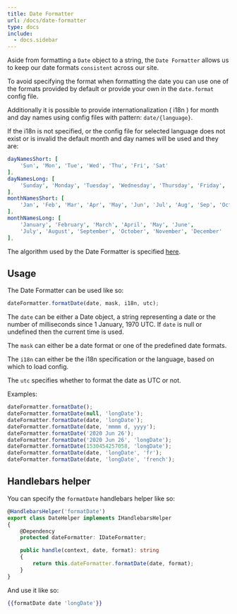```yaml
---
title: Date Formatter
url: /docs/date-formatter
type: docs
include:
  - docs.sidebar
---
```


Aside from formatting a `Date` object to a string,
the `Date Formatter` allows us to keep our date formats `consistent` across our site.

To avoid specifying the format when formatting the date
you can use one of the formats provided by default
or provide your own in the `date.format` config file.

Additionally it is possible to provide internationalization ( i18n )
for month and day names using config files with pattern: `date/{language}`.

If the i18n is not specified, or the config file for selected language
does not exist or is invalid the default month and day names will be used
and they are:

```yaml
dayNamesShort: [
    'Sun', 'Mon', 'Tue', 'Wed', 'Thu', 'Fri', 'Sat'
],
dayNamesLong: [
    'Sunday', 'Monday', 'Tuesday', 'Wednesday', 'Thursday', 'Friday', 'Saturday'
],
monthNamesShort: [
    'Jan', 'Feb', 'Mar', 'Apr', 'May', 'Jun', 'Jul', 'Aug', 'Sep', 'Oct', 'Nov', 'Dec'
],
monthNamesLong: [
    'January', 'February', 'March', 'April', 'May', 'June',
    'July', 'August', 'September', 'October', 'November', 'December'
],
```

The algorithm used by the Date Formatter is specified [here](http://blog.stevenlevithan.com/archives/date-time-format).

## Usage

The Date Formatter can be used like so:

```js
dateFormatter.formatDate(date, mask, i18n, utc);
```

The `date` can be either a Date object, a string representing a date
or the number of milliseconds since 1 January, 1970 UTC.
If `date` is null or undefined then the current time is used.

The `mask` can either be a date format or one of the predefined date formats.

The `i18n` can either be the i18n specification or the language, based on which to load config.

The `utc` specifies whether to format the date as UTC or not.

Examples:

```js
dateFormatter.formatDate();
dateFormatter.formatDate(null, 'longDate');
dateFormatter.formatDate(date, 'longDate');
dateFormatter.formatDate(date, 'mmmm d, yyyy');
dateFormatter.formatDate('2020 Jun 26');
dateFormatter.formatDate('2020 Jun 26', 'longDate');
dateFormatter.formatDate(1530454257058, 'longDate');
dateFormatter.formatDate(date, 'longDate', 'fr');
dateFormatter.formatDate(date, 'longDate', 'french');
```

## Handlebars helper

You can specify the `formatDate` handlebars helper like so:

```ts
@HandlebarsHelper('formatDate')
export class DateHelper implements IHandlebarsHelper
{
    @Dependency
    protected dateFormatter: IDateFormatter;

    public handle(context, date, format): string
    {
        return this.dateFormatter.formatDate(date, format);
    }
}
```

And use it like so:

```handlebars
{{formatDate date 'longDate'}}
```
